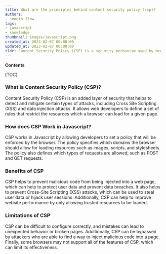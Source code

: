 ```yaml
---
title: What are the principles behind content security policy (csp)?
authors:
- smooth_flow
tags:
- javascript
- knowledge
thumbnail: images/javascript.png
created_at: 2023-02-07 00:00:00
updated_at: 2023-02-07 00:00:00
tldr: Content Security Policy (CSP) is a security mechanism used by browsers to help prevent malicious code from being executed by restricting the sources from which resources such as JavaScript, CSS, and images can be loaded.
---
```


**Contents**

[TOC]

### What is Content Security Policy (CSP)?
Content Security Policy (CSP) is an added layer of security that helps to detect and mitigate certain types of attacks, including Cross Site Scripting (XSS) and data injection attacks. It allows web developers to define a set of rules that restrict the resources which a browser can load for a given page.

### How does CSP Work in Javascript?
CSP works in Javascript by allowing developers to set a policy that will be enforced by the browser. The policy specifies which domains the browser should allow for loading resources such as images, scripts, and stylesheets. The policy also defines which types of requests are allowed, such as POST and GET requests.

### Benefits of CSP
CSP helps to prevent malicious code from being injected into a web page, which can help to protect user data and prevent data breaches. It also helps to prevent Cross-Site Scripting (XSS) attacks, which can be used to steal user data or hijack user sessions. Additionally, CSP can help to improve website performance by only allowing trusted resources to be loaded.

### Limitations of CSP
CSP can be difficult to configure correctly, and mistakes can lead to unexpected behavior or broken pages. Additionally, CSP can be bypassed by attackers who are able to find a way to inject malicious code into a page. Finally, some browsers may not support all of the features of CSP, which can limit its effectiveness.
